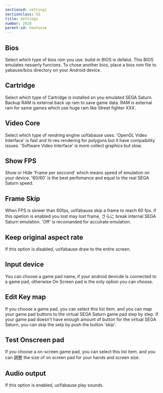 ```yaml
---
sectionid: settings
sectionclass: h2
title: Settings
number: 2010
parent-id: howtouse
---
```


## Bios
 Select which type of bios rom you use. build-in BIOS is defalut. This BIOS emulates nesserly funcions. To chose another bios, place a bios rom file to yabause/bios directory on your Android device.  

## Cartridge
 Select which type of Cartridge is installed on you emulated SEGA Saturn. Backup RAM is external back up ram to save game data. RAM is external ram for same games which use huge ram like Street fighter XXX. 

## Video Core
 Select which type of rendring engine uoYabause uses. 'OpenGL Video Interface' is fast and hi-res rendering for polygons but it have compaibility issues. 'Software Video Interface' is more collect graphics but slow.

## Show FPS
 Show or Hide 'Frame per seccond' which means speed of emulation on your device. '60/60' is the best perfomance and equal to the real SEGA Saturn speed. 

## Frame Skip
 When FPS is slower than 60fps, uoYabause skip a frame to reach 60 fps. if this opetion is enabled you lost may lost frame, さらに break internal SEGA Saturn emulation.
 'Off' is recomanded for acculrate emulation.

## Keep original aspect rate
  If this option is disabled, uoYabause draw to the entire screen.

## Input device
  You can choose a game pad name, if your android devicde is connected to a game pad, otherwise On Screen pad is the only option you can choose. 

## Edit Key map
  If you choose a game pad, you can select this list item. and you can map your game pad buttons to the virtual SEGA Saturn game pad step by step.
  If your game pad doesn't have enough amount of button for the virtual SEGA Saturn, you can skip the setp by push the button 'skip'.

## Test Onscreen pad
  If you choose a on-screen game pad, you can select this list item. and you can 調整 the size of on screen pad for your hands and screen size.  

## Audio output
  If this option is enabled, uoYabause play sounds. 
